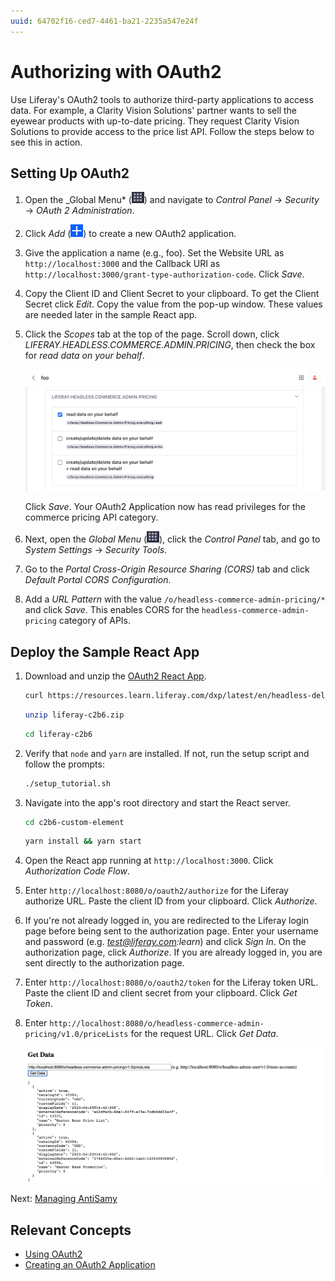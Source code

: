 ```yaml
---
uuid: 64702f16-ced7-4461-ba21-2235a547e24f
---
```

# Authorizing with OAuth2

Use Liferay's OAuth2 tools to authorize third-party applications to access data. For example, a Clarity Vision Solutions' partner wants to sell the eyewear products with up-to-date pricing. They request Clarity Vision Solutions to provide access to the price list API. Follow the steps below to see this in action.

## Setting Up OAuth2

1. Open the _Global Menu* (![Global Menu](../../../images/icon-applications-menu.png)) and navigate to _Control Panel_ &rarr; _Security_ &rarr; _OAuth 2 Administration_.

1. Click _Add_ (![Add Icon](../../../images/icon-add.png)) to create a new OAuth2 application. 

1. Give the application a name (e.g., foo). Set the Website URL as `http://localhost:3000` and the Callback URI as `http://localhost:3000/grant-type-authorization-code`. Click *Save*.

1. Copy the Client ID and Client Secret to your clipboard. To get the Client Secret click *Edit*. Copy the value from the pop-up window. These values are needed later in the sample React app. 

1. Click the _Scopes_ tab at the top of the page. Scroll down, click _LIFERAY.HEADLESS.COMMERCE.ADMIN.PRICING_, then check the box for _read data on your behalf_. 

   ![Enable read privileges for LIFERAY.HEADLESS.COMMERCE.ADMIN.PRICING.](./authorizing-with-oauth2/images/01.png)

   Click *Save*. Your OAuth2 Application now has read privileges for the commerce pricing API category.

1. Next, open the *Global Menu* (![Global Menu](../../../images/icon-applications-menu.png)), click the *Control Panel* tab, and go to *System Settings* &rarr; *Security Tools*.

1. Go to the *Portal Cross-Origin Resource Sharing (CORS)* tab and click *Default Portal CORS Configuration*.

1. Add a *URL Pattern* with the value `/o/headless-commerce-admin-pricing/*` and click *Save*. This enables CORS for the `headless-commerce-admin-pricing` category of APIs.

## Deploy the Sample React App

1. Download and unzip the [OAuth2 React App](https://resources.learn.liferay.com/dxp/latest/en/headless-delivery/using-oauth2/liferay-c2b6.zip).

   ```bash
   curl https://resources.learn.liferay.com/dxp/latest/en/headless-delivery/using-oauth2/liferay-c2b6.zip -O
   ```

   ```bash
   unzip liferay-c2b6.zip
   ```

   ```bash
   cd liferay-c2b6
   ```

1. Verify that `node` and `yarn` are installed. If not, run the setup script and follow the prompts:

   ```bash
   ./setup_tutorial.sh
   ```

1. Navigate into the app's root directory and start the React server.

   ```bash
   cd c2b6-custom-element
   ```

   ```bash
   yarn install && yarn start
   ```

1. Open the React app running at `http://localhost:3000`. Click _Authorization Code Flow_. 

1. Enter `http://localhost:8080/o/oauth2/authorize` for the Liferay authorize URL. Paste the client ID from your clipboard. Click _Authorize_.

1. If you're not already logged in, you are redirected to the Liferay login page before being sent to the authorization page. Enter your username and password (e.g. *test@liferay.com:learn*) and click *Sign In*. On the authorization page, click *Authorize*. If you are already logged in, you are sent directly to the authorization page.

1. Enter `http://localhost:8080/o/oauth2/token` for the Liferay token URL. Paste the client ID and client secret from your clipboard. Click _Get Token_.

1. Enter `http://localhost:8080/o/headless-commerce-admin-pricing/v1.0/priceLists` for the request URL. Click _Get Data_.

   ![The price list is displayed in the React app.](./authorizing-with-oauth2/images/02.png)

Next: [Managing AntiSamy](../managing-antisamy.md)

## Relevant Concepts

- [Using OAuth2](https://learn.liferay.com/w/dxp/headless-delivery/using-oauth2)
- [Creating an OAuth2 Application](https://learn.liferay.com/w/dxp/headless-delivery/using-oauth2/creating-oauth2-applications)
